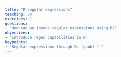 ```yaml
---
title: "R regular expressions"
teaching: 30
exercises: 1
questions:
- "How can we invoke regular expressions using R?"
objectives:
- "Introduce regex capabilities in R"
keypoints:
- "Regular expressions through R: 'gsub( )'"
---
```

